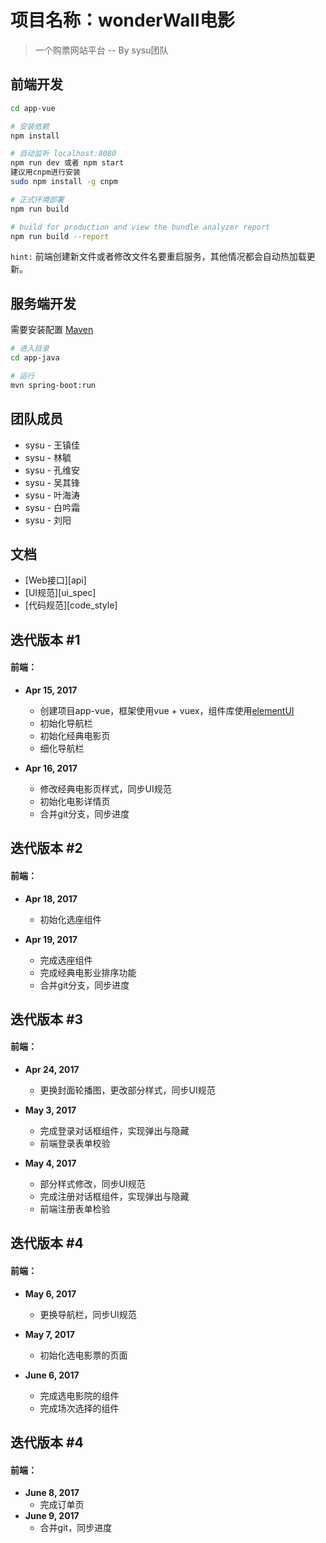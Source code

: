 # 项目名称：wonderWall电影

> 一个购票网站平台 -- By sysu团队

## 前端开发

``` bash
cd app-vue

# 安装依赖
npm install

# 自动监听 localhost:8080
npm run dev 或者 npm start
建议用cnpm进行安装
sudo npm install -g cnpm

# 正式环境部署
npm run build

# build for production and view the bundle analyzer report
npm run build --report
```
`hint:` 前端创建新文件或者修改文件名要重启服务，其他情况都会自动热加载更新。

## 服务端开发
需要安装配置 [Maven](http://maven.apache.org/)
``` bash
# 进入目录
cd app-java

# 运行
mvn spring-boot:run
```

## 团队成员

+ sysu - 王镇佳  
+ sysu - 林毓  
+ sysu - 孔维安  
+ sysu - 吴其锋  
+ sysu - 叶海涛  
+ sysu - 白吟霜  
+ sysu - 刘阳  

## 文档

- [Web接口][api]
- [UI规范][ui_spec]
- [代码规范][code_style]

## 迭代版本 #1

#### 前端：
  - **Apr 15, 2017**
    - 创建项目app-vue，框架使用vue + vuex，组件库使用[elementUI](http://element.eleme.io/#/zh-CN)
    - 初始化导航栏
    - 初始化经典电影页
    - 细化导航栏

  - **Apr 16, 2017**
    - 修改经典电影页样式，同步UI规范
    - 初始化电影详情页
    - 合并git分支，同步进度

## 迭代版本 #2

#### 前端：
  - **Apr 18, 2017**
    - 初始化选座组件

  - **Apr 19, 2017**
    - 完成选座组件
    - 完成经典电影业排序功能
    - 合并git分支，同步进度


## 迭代版本 #3

#### 前端：
  - **Apr 24, 2017**
    - 更换封面轮播图，更改部分样式，同步UI规范

  - **May 3, 2017**
    - 完成登录对话框组件，实现弹出与隐藏
    - 前端登录表单校验

  - **May 4, 2017**
    - 部分样式修改，同步UI规范
    - 完成注册对话框组件，实现弹出与隐藏
    - 前端注册表单检验

## 迭代版本 #4

#### 前端：
  - **May 6, 2017**
    - 更换导航栏，同步UI规范

  - **May 7, 2017**
    - 初始化选电影票的页面

  - **June 6, 2017**
    - 完成选电影院的组件
    - 完成场次选择的组件

## 迭代版本 #4

#### 前端：
  - **June 8, 2017**
    - 完成订单页
  - **June 9, 2017**
    - 合并git，同步进度
